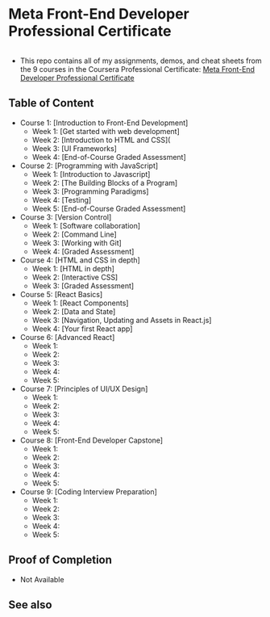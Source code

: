 # Meta Front-End Developer Professional Certificate

<img src="" >

- This repo contains all of my assignments, demos, and cheat sheets from the 9 courses in the Coursera Professional Certificate: [Meta Front-End Developer Professional Certificate](https://www.coursera.org/professional-certificates/meta-front-end-developer)

## Table of Content

- Course 1: [Introduction to Front-End Development]
  * Week 1: [Get started with web development]
  * Week 2: [Introduction to HTML and CSS](
  * Week 3: [UI Frameworks]
  * Week 4: [End-of-Course Graded Assessment]
- Course 2: [Programming with JavaScript]
  * Week 1: [Introduction to Javascript]
  * Week 2: [The Building Blocks of a Program]
  * Week 3: [Programming Paradigms]
  * Week 4: [Testing]
  * Week 5: [End-of-Course Graded Assessment]
- Course 3: [Version Control]
  * Week 1: [Software collaboration]
  * Week 2: [Command Line]
  * Week 3: [Working with Git]
  * Week 4: [Graded Assessment]
- Course 4: [HTML and CSS in depth]
  * Week 1: [HTML in depth]
  * Week 2: [Interactive CSS]
  * Week 3: [Graded Assessment]
- Course 5: [React Basics]
  * Week 1: [React Components]
  * Week 2: [Data and State]
  * Week 3: [Navigation, Updating and Assets in React.js]
  * Week 4: [Your first React app]
- Course 6: [Advanced React]
  * Week 1: 
  * Week 2: 
  * Week 3: 
  * Week 4: 
  * Week 5: 
- Course 7: [Principles of UI/UX Design]
  * Week 1: 
  * Week 2: 
  * Week 3: 
  * Week 4: 
  * Week 5: 
- Course 8: [Front-End Developer Capstone]
  * Week 1: 
  * Week 2: 
  * Week 3: 
  * Week 4: 
  * Week 5: 
- Course 9: [Coding Interview Preparation]
  * Week 1: 
  * Week 2: 
  * Week 3: 
  * Week 4: 
  * Week 5: 

## Proof of Completion

- Not Available

## See also

